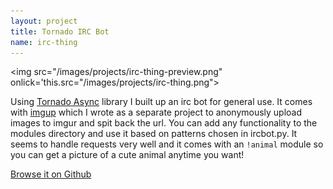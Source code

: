 ```yaml
---
layout: project
title: Tornado IRC Bot
name: irc-thing
---
```


<img src="/images/projects/irc-thing-preview.png" onlick='this.src="/images/projects/irc-thing.png">

Using [Tornado Async](http://www.tornadoweb.org/en/stable/) library I built up
an irc bot for general use. It comes with
[imgup](http://www.github.com/tippenein/imgup) which I wrote as a separate
project to anonymously upload images to imgur and spit back the url. 
You can add any functionality to the modules directory and use it based on patterns chosen in ircbot.py.
It seems to handle requests very well and it comes with an `!animal` module so you can get a picture of a cute animal anytime you want!

[Browse it on Github](http://www.github.com/tippenein/irc-thing)


